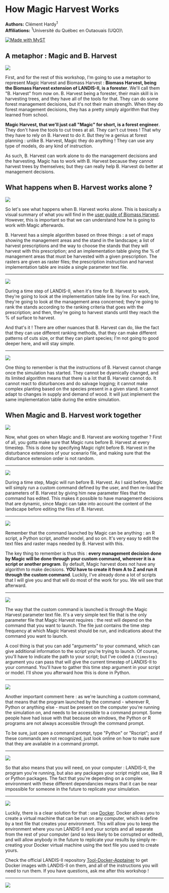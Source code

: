 # How Magic Harvest Works

**Authors:** Clément Hardy<sup>1</sup> \
**Affiliations:** <sup>1</sup>Université du Québec en Outaouais (UQO)\

[![Made with MyST](https://img.shields.io/badge/made%20with-myst-orange)](https://myst.tools)

## A metaphor : Magic and B. Harvest

![](./images/Slide5.jpg)</br>

First, and for the rest of this workshop, I'm going to use a metaphor to represent Magic Harvest and Biomass Harvest : **Biomass Harvest, being the Biomass Harvest extension of LANDIS-II, is a forester**. We'll call them "B. Harvest" from now on. B. Harvest being a forester, their main skill is in harvesting trees, and they have all of the tools for that. They can do some forest management decisions, but it's not their main strength. When they do forest management decisions, they has a pretty simply algorithm that they learned from school.

**Magic Harvest, that we'll just call "Magic" for short, is a forest engineer**. They don't have the tools to cut trees at all. They can't cut trees ! That why they have to rely on B. Harvest to do it. But they're a genius at forest planning : unlike B. Harvest, Magic they do anything ! They can use any type of models, do any kind of instruction.

As such, B. Harvest can work alone to do the management decisions and the harvesting. Magic has to work with B. Harvest because they cannot harvest trees by themselves; but they can really help B. Harvest do better at management decisions.

## What happens when B. Harvest works alone ?

![](./images/Slide6.jpg)</br>

So let's see what happens when B. Harvest works alone. This is basically a visual summary of what you will find in the [user guide of Biomass Harvest](https://github.com/LANDIS-II-Foundation/Extension-Biomass-Harvest/tree/master/docs). However, this is important so that we can understand how he is going to work with Magic afterwards.


B. Harvest has a simple algorithm based on three things : a set of maps showing the management areas and the stand in the landscape; a list of harvest prescriptions and the way to choose the stands that they will harvest with this prescription; and an implementation table giving the % of management areas that must be harvested with a given prescription. The rasters are given as raster files; the prescription instruction and harvest implementation table are inside a single parameter text file.

* * *

![](./images/Slide7.jpg)</br>

During a time step of LANDIS-II, when it's time for B. Harvest to work, they're going to look at the implementation table line by line. For each line, they're going to look at the management area concerned; they're going to rank the stands according to the ranking criteria that goes with the prescription; and then, they're going to harvest stands until they reach the % of surface to harvest.

And that's it ! There are other nuances that B. Harvest can do, like the fact that they can use different ranking methods, that they can make different patterns of cuts size, or that they can plant species; I'm not going to good deeper here, and will stay simple.

* * *

![](./images/Slide8.jpg)</br>

One thing to remember is that the instructions of B. Harvest cannot change once the simulation has started. They cannot be dyamically changed, and its limited algorithm means that there is a lot that B. Harvest cannot do. It cannot react to disturbances and do salvage logging; it cannot make complex planting based on the species present in a given stand. It cannot adapt to changes in supply and demand of wood. It will just implement the same implementation table during the entire simulation.

## When Magic and B. Harvest work together

![](./images/Slide9.jpg)</br>

Now, what goes on when Magic and B. Harvest are working together ? First of all, you gotta make sure that Magic runs before B. Harvest at every timestep. This is done by specifying Magic right before B. Harvest in the disturbance extensions of your scenario file, and making sure that the disturbance extension order is not random.

* * *

![](./images/Slide10.jpg)</br>

During a time step, Magic will run before B. Harvest. As I said before, Magic will simply run a custom command defined by the user, and then re-load the parameters of B. Harvest by giving him new parameter files that the command has edited. This makes it possible to have management decisions that are dynamic, since Magic can take into account the content of the landscape before editing the files of B. Harvest.

* * *

![](./images/Slide11.jpg)</br>

Remember that the command launched by Magic can be anything : an R script, a Python script, another model, and so on. It's very easy to edit the text files and raster maps needed by B. Harvest with this.

The key thing to remember is thus this : **every management decision done by Magic will be done through your custom command, wherever it is a script or another program**. By default, Magic harvest does not have any algorithm to make decisions. **YOU have to create it from A to Z and run it through the custom command**. Luckily, I've already done a lot of scripts that I will give you and that will do most of the work for you. We will see that afterward.

* * *

![](./images/Slide12.jpg)</br>

The way that the custom command is launched is through the Magic Harvest parameter text file. It's a very simple text file that is the only parameter file that Magic Harvest requires : the rest will depend on the command that you want to launch. The file just contains the time step frequency at which Magic Harvest should be run, and indications about the command you want to launch.

A cool thing is that you can add "arguments" to your command, which can give additional information to the script you're trying to launch. Of course, you'll have to indicate the path to your script; but I've coded a `{timestep}` argument you can pass that will give the current timestep of LANDIS-II to your command. You'll have to gather this time step argument in your script or model. I'll show you afterward how this is done in Python.

* * *

![](./images/Slide13.jpg)</br>

Another important comment here : as we're launching a custom command, that means that the program launched by the command - wherever R, Python or anything else - must be present on the computer you're running the simulation on, and needs to be accessible to a command prompt. Some people have had issue with that because on windows, the Python or R programs are not always accessible through the command prompt.

To be sure, just open a command prompt, type "Python" or "Rscript"; and if these commands are not recognized, just look online on how to make sure that they are available in a command prompt.

* * *

![](./images/Slide14.jpg)</br>

So that also means that you will need, on your computer : LANDIS-II, the program you're running, but also any packages your script might use, like R or Python packages. The fact that you're depending on a complex environment with these different dependancies means that it can be near impossible for someone in the future to replicate your simulation. 

* * *

![](./images/Slide15.jpg)</br>

Luckily, there is a clear solution for that : use [Docker](https://www.docker.com/). Docker allows you to create a virtual machine that can be run on any computer, which is define by a text file that creates your environment. This will allow you to keep the environment where you run LANDIS-II and your scripts and all separate from the rest of your computer (and so less likely to be corrupted or edited), and will allow anybody in the future to replicate your results by simply re-creating your Docker virtual machine using the text file you used to create yours.

Check the official LANDIS-II repository [Tool-Docker-Apptainer](https://github.com/LANDIS-II-Foundation/Tool-Docker-Apptainer) to get Docker images with LANDIS-II on them, and all of the instructions you will need to run them. If you have questions, ask me after this workshop !

* * *

![](./images/Slide16.jpg)</br>